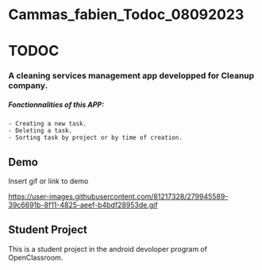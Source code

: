 # Cammas_fabien_Todoc_08092023
# TODOC

### A cleaning services management app developped for Cleanup company.



##### Fonctionnalities of this APP:
    - Creating a new task.
    - Deleting a task.
    - Sorting task by project or by time of creation.




## Demo

Insert gif or link to demo

https://user-images.githubusercontent.com/81217328/279945589-39c6691b-8f11-4825-aeef-b4bdf28953de.gif
## Student Project

This is a student project in the android devoloper program of OpenClassroom.
